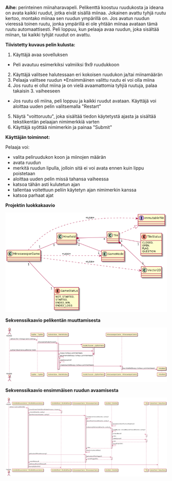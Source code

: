 **Aihe:** perinteinen miinaharavapeli. Pelikenttä koostuu ruudukosta ja ideana on avata kaikki ruudut, jotka eivät sisällä miinaa. Jokainen avattu tyhjä ruutu kertoo, montako miinaa sen ruudun ympärillä on. Jos avatun ruudun vieressä toinen ruutu, jonka ympärillä ei ole yhtään miinaa avataan tämä ruutu automaattisesti. Peli loppuu, kun pelaaja avaa ruudun, joka sisältää miinan, tai kaikki tyhjät ruudut on avattu.

**Tiivistetty kuvaus pelin kulusta:**

1. Käyttäjä avaa sovelluksen
  * Peli avautuu esimerkiksi valmiiksi 9x9 ruudukkoon
2. Käyttäjä valitsee halutessaan eri kokoisen ruudukon ja/tai miinamäärän
3. Pelaaja valitsee ruudun
  *Ensimmäinen valittu ruutu ei voi olla miina
4. Jos ruutu ei ollut miina ja on vielä avaamattomia tyhjiä ruutuja, palaa takaisin 3. vaiheeseen
  * Jos ruutu oli miina, peli loppuu ja kaikki ruudut avataan. Käyttäjä voi aloittaa uuden pelin valitsemalla "Restart"
5. Näytä "voittoruutu", joka sisältää tiedon käytetystä ajasta ja sisältää tekstikentän pelaajan nimimerkkiä varten
6. Käyttäjä syöttää nimimerkin ja painaa "Submit"

**Käyttäjän toiminnot:**

Pelaaja voi:
- valita peliruudukon koon ja miinojen määrän
- avata ruudun
- merkitä ruudun lipulla, jolloin sitä ei voi avata ennen kuin lippu poistetaan
- aloittaa uuden pelin missä tahansa vaiheessa
- katsoa tähän asti kulutetun ajan
- tallentaa voitettuun peliin käytetyn ajan nimimerkin kanssa
- katsoa parhaat ajat

**Projektin luokkakaavio**

![luokkakaavio](luokkakaavio.png)

**Sekvenssikaavio pelikentän muuttamisesta**

![sekvenssi1](sekvenssi1.png)

**Sekvenssikaavio ensimmäisen ruudun avaamisesta**

![sekvenssi2](sekvenssi2.png)
